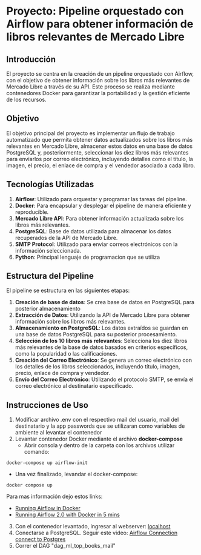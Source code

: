 # Proyecto: Pipeline orquestado con Airflow para obtener información de libros relevantes de Mercado Libre

## Introducción
El proyecto se centra en la creación de un pipeline orquestado con Airflow, con el objetivo de obtener información sobre los libros más relevantes de Mercado Libre a través de su API. Este proceso se realiza mediante contenedores Docker para garantizar la portabilidad y la gestión eficiente de los recursos.

## Objetivo
El objetivo principal del proyecto es implementar un flujo de trabajo automatizado que permita obtener datos actualizados sobre los libros más relevantes en Mercado Libre, almacenar estos datos en una base de datos PostgreSQL y, posteriormente, seleccionar los diez libros más relevantes para enviarlos por correo electrónico, incluyendo detalles como el título, la imagen, el precio, el enlace de compra y el vendedor asociado a cada libro.

## Tecnologías Utilizadas
1. **Airflow**: Utilizado para orquestar y programar las tareas del pipeline.
2. **Docker**: Para encapsular y desplegar el pipeline de manera eficiente y reproducible.
3. **Mercado Libre API**: Para obtener información actualizada sobre los libros más relevantes.
4. **PostgreSQL**: Base de datos utilizada para almacenar los datos recuperados de la API de Mercado Libre.
5. **SMTP Protocol**: Utilizado para enviar correos electrónicos con la información seleccionada.
6. **Python**: Principal lenguaje de programacion que se utiliza

## Estructura del Pipeline
El pipeline se estructura en las siguientes etapas:


1. **Creación de base de datos**: Se crea base de datos en PostgreSQL para posterior almacenamiento
2. **Extracción de Datos**: Utilizando la API de Mercado Libre para obtener información sobre los libros más relevantes.
3. **Almacenamiento en PostgreSQL**: Los datos extraídos se guardan en una base de datos PostgreSQL para su posterior procesamiento.
4. **Selección de los 10 libros más relevantes**: Selecciona los diez libros más relevantes de la base de datos basados en criterios específicos, como la popularidad o las calificaciones.
5. **Creación del Correo Electrónico**: Se genera un correo electrónico con los detalles de los libros seleccionados, incluyendo título, imagen, precio, enlace de compra y vendedor.
6. **Envío del Correo Electrónico**: Utilizando el protocolo SMTP, se envía el correo electrónico al destinatario especificado.

## Instrucciones de Uso

1. Modificar archivo .env con el respectivo mail del usuario, mail del destinatario y la app passwords que se utilizaran como variables de ambiente al levantar el contenedor
2. Levantar contenedor Docker mediante el archivo **docker-compose**
   - Abrir consola y dentro de la carpeta con los archivos utilizar comando:
```
docker-compose up airflow-init
```
   - Una vez finalizado, levandar el docker-compose:
```
docker compose up
```
Para mas información dejo estos links:
   -  [Running Airflow in Docker](https://airflow.apache.org/docs/apache-airflow/stable/howto/docker-compose/index.html)
   -  [Running Airflow 2.0 with Docker in 5 mins](https://www.youtube.com/watch?v=aTaytcxy2Ck&t=526s&ab_channel=DatawithMarc)

3. Con el contenedor levantado, ingresar al webserver: [localhost](http://localhost:8080/)
4. Conectarse a PostgreSQL. Seguir este video: [Airflow Connection connect to Postgres](https://www.youtube.com/watch?v=S1eapG6gjLU&t=249s&ab_channel=coder2j)
5. Correr el DAG "dag_ml_top_books_mail"




 
